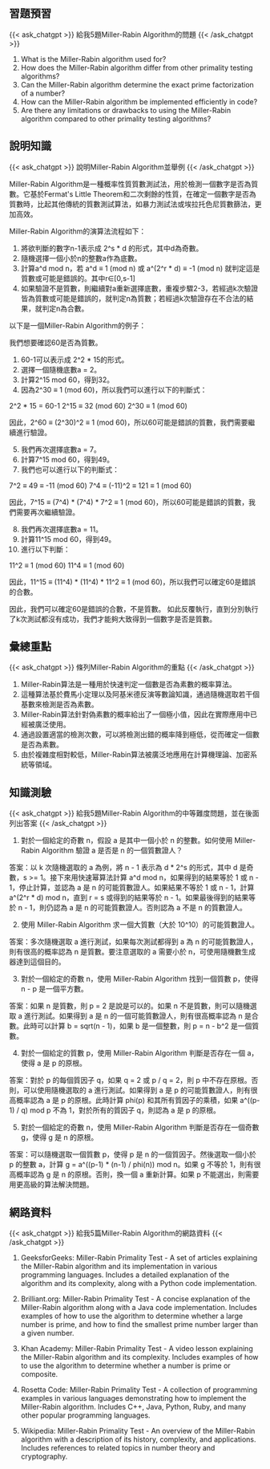## 習題預習
{{< ask_chatgpt >}}
給我5題Miller-Rabin Algorithm的問題
{{< /ask_chatgpt >}}



1. What is the Miller-Rabin algorithm used for? 
2. How does the Miller-Rabin algorithm differ from other primality testing algorithms? 
3. Can the Miller-Rabin algorithm determine the exact prime factorization of a number? 
4. How can the Miller-Rabin algorithm be implemented efficiently in code? 
5. Are there any limitations or drawbacks to using the Miller-Rabin algorithm compared to other primality testing algorithms?   

## 說明知識
{{< ask_chatgpt >}}
說明Miller-Rabin Algorithm並舉例
{{< /ask_chatgpt >}}



Miller-Rabin Algorithm是一種概率性質質數測試法，用於檢測一個數字是否為質數。它基於Fermat's Little Theorem和二次剩餘的性質，在確定一個數字是否為質數時，比起其他傳統的質數測試算法，如暴力測試法或埃拉托色尼質數篩法，更加高效。

Miller-Rabin Algorithm的演算法流程如下：

1. 將欲判斷的數字n-1表示成 2^s * d 的形式，其中d為奇數。
2. 隨機選擇一個小於n的整數a作為底數。
3. 計算a^d mod n，若 a^d ≡ 1 (mod n) 或 a^(2^r * d) ≡ -1 (mod n) 就判定這是質數或可能是錯誤的。其中r∈[0,s-1]
4. 如果驗證不是質數，則繼續對a重新選擇底數，重複步驟2-3，若經過k次驗證皆為質數或可能是錯誤的，就判定n為質數；若經過k次驗證存在不合法的結果，就判定n為合數。

以下是一個Miller-Rabin Algorithm的例子：

我們想要確認60是否為質數。

1. 60-1可以表示成 2^2 * 15的形式。
2. 選擇一個隨機底數a = 2。
3. 計算2^15 mod 60，得到32。
4. 因為2^30 ≡ 1 (mod 60)，所以我們可以進行以下的判斷式：

  2^2 * 15 = 60-1
  2^15 ≡ 32 (mod 60)
  2^30 ≡ 1 (mod 60)
  
  因此，2^60 ≡ (2^30)^2 ≡ 1 (mod 60)，所以60可能是錯誤的質數，我們需要繼續進行驗證。
  
5. 我們再次選擇底數a = 7。
6. 計算7^15 mod 60，得到49。
7. 我們也可以進行以下的判斷式：

  7^2 ≡ 49 ≡ -11 (mod 60)
  7^4 ≡ (-11)^2 ≡ 121 ≡ 1 (mod 60)
  
  因此，7^15 ≡ (7^4) * (7^4) * 7^2 ≡ 1 (mod 60)，所以60可能是錯誤的質數，我們需要再次繼續驗證。
  
8. 我們再次選擇底數a = 11。
9. 計算11^15 mod 60，得到49。
10. 進行以下判斷：

  11^2 ≡ 1 (mod 60)
  11^4 ≡ 1 (mod 60)
  
  因此，11^15 ≡ (11^4) * (11^4) * 11^2 ≡ 1 (mod 60)，所以我們可以確定60是錯誤的合數。

因此，我們可以確定60是錯誤的合數，不是質數。 如此反覆執行，直到分別執行了k次測試都沒有成功，我們才能夠大致得到一個數字是否是質數。   

## 彙總重點
{{< ask_chatgpt >}}
條列Miller-Rabin Algorithm的重點
{{< /ask_chatgpt >}}



1. Miller-Rabin算法是一種用於快速判定一個數是否為素數的概率算法。
2. 這種算法基於費馬小定理以及阿基米德反演等數論知識，通過隨機選取若干個基數來檢測是否為素數。
3. Miller-Rabin算法針對偽素數的概率給出了一個極小值，因此在實際應用中已經被廣泛使用。
4. 通過設置適當的檢測次數，可以將檢測出錯的概率降到極低，從而確定一個數是否為素數。
5. 由於複雜度相對較低，Miller-Rabin算法被廣泛地應用在計算機理論、加密系統等領域。   

## 知識測驗
{{< ask_chatgpt >}}
給我5題Miller-Rabin Algorithm的中等難度問題，並在後面列出答案
{{< /ask_chatgpt >}}



1. 對於一個給定的奇數 n，假設 a 是其中一個小於 n 的整數。如何使用 Miller-Rabin Algorithm 驗證 a 是否是 n 的一個質數證人？

答案：以 k 次隨機選取的 a 為例，將 n - 1 表示為 d * 2^s 的形式，其中 d 是奇數，s >= 1。接下來用快速幂算法計算 a^d mod n，如果得到的結果等於 1 或 n - 1，停止計算，並認為 a 是 n 的可能質數證人。如果結果不等於 1 或 n - 1，計算 a^(2^r * d) mod n，直到 r = s 或得到的結果等於 n - 1。如果最後得到的結果等於 n - 1，則仍認為 a 是 n 的可能質數證人。否則認為 a 不是 n 的質數證人。

2. 使用 Miller-Rabin Algorithm 求一個大質數（大於 10^10）的可能質數證人。 

答案：多次隨機選取 a 進行測試，如果每次測試都得到 a 為 n 的可能質數證人，則有很高的概率認為 n 是質數。要注意選取的 a 需要小於 n，可使用隨機數生成器達到這個目的。

3. 對於一個給定的奇數 n，使用 Miller-Rabin Algorithm 找到一個質數 p，使得 n - p 是一個平方數。

答案：如果 n 是質數，則 p = 2 是說是可以的。如果 n 不是質數，則可以隨機選取 a 進行測試。如果得到 a 是 n 的一個可能質數證人，則有很高概率認為 n 是合數。此時可以計算 b = sqrt(n - 1)，如果 b 是一個整數，則 p = n - b^2 是一個質數。

4. 對於一個給定的質數 p，使用 Miller-Rabin Algorithm 判斷是否存在一個 a，使得 a 是 p 的原根。

答案：對於 p 的每個質因子 q，如果 q = 2 或 p / q = 2，則 p 中不存在原根。否則，可以使用隨機選取的 a 進行測試。如果得到 a 是 p 的可能質數證人，則有很高概率認為 a 是 p 的原根。此時計算 phi(p) 和其所有質因子的乘積，如果  a^((p-1) / q) mod p 不為 1，對於所有的質因子 q，則認為 a 是 p 的原根。

5. 對於一個給定的奇數 n，使用 Miller-Rabin Algorithm 判斷是否存在一個奇數 g，使得 g 是 n 的原根。

答案：可以隨機選取一個質數 p，使得 p 是 n 的一個質因子。然後選取一個小於 p 的整數 a，計算 g = a^((p-1) * (n-1) / phi(n)) mod n。如果 g 不等於 1，則有很高概率認為 g 是 n 的原根。否則，換一個 a 重新計算。如果 p 不能選出，則需要用更高級的算法解決問題。   

## 網路資料
{{< ask_chatgpt >}}
給我5篇Miller-Rabin Algorithm的網路資料
{{< /ask_chatgpt >}}



1. GeeksforGeeks: Miller-Rabin Primality Test - A set of articles explaining the Miller-Rabin algorithm and its implementation in various programming languages. Includes a detailed explanation of the algorithm and its complexity, along with a Python code implementation.

2. Brilliant.org: Miller-Rabin Primality Test - A concise explanation of the Miller-Rabin algorithm along with a Java code implementation. Includes examples of how to use the algorithm to determine whether a large number is prime, and how to find the smallest prime number larger than a given number.

3. Khan Academy: Miller-Rabin Primality Test - A video lesson explaining the Miller-Rabin algorithm and its complexity. Includes examples of how to use the algorithm to determine whether a number is prime or composite.

4. Rosetta Code: Miller-Rabin Primality Test - A collection of programming examples in various languages demonstrating how to implement the Miller-Rabin algorithm. Includes C++, Java, Python, Ruby, and many other popular programming languages.

5. Wikipedia: Miller-Rabin Primality Test - An overview of the Miller-Rabin algorithm with a description of its history, complexity, and applications. Includes references to related topics in number theory and cryptography.   

